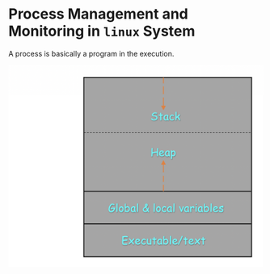 # Process Management and Monitoring in `linux` System
A process is basically a program in the execution. 

![Process Structure](../../images/process-mgmt/peocess-structure.png)
